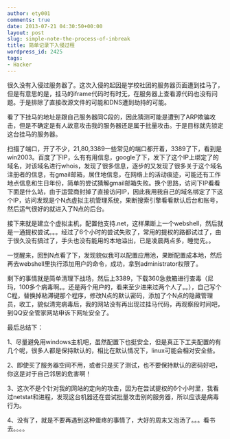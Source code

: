 ```yaml
---
author: ety001
comments: true
date: 2013-07-21 04:30:50+00:00
layout: post
slug: simple-note-the-process-of-inbreak
title: 简单记录下入侵过程
wordpress_id: 2425
tags:
- Hacker
---
```


很久没有入侵过服务器了。这次入侵的起因是学校社团的服务器页面遭到挂马了，但是有意思的是，挂马的iframe代码时有时无，在服务器上查看源代码也没有问题。于是排除了直接改源文件的可能和DNS遭到劫持的可能。

看了下挂马的地址是跟自己服务器同C段的，因此猜测可能是遭到了ARP欺骗攻击，但是不确定是有人故意攻击我的服务器还是属于批量攻击。于是目标就先锁定这台挂马的服务器。

扫描了端口，开了不少，21,80,3389一些常见的端口都开着，3389了下，看到是win2003。百度了下IP，么有有用信息，google了下，发下了这个IP上绑定了的域名，对该域名进行whois，发现了很多信息，逐步的又发现了很多关于这个域名注册者的信息，有gmail邮箱，居住地信息，在网络上的活动痕迹，可能还有工作地点信息和生日年份，简单的尝试猜解gmail邮箱失败。换个思路，访问下IP看看下面是什么站，由于运营商封掉了直接访问IP，因此我用我自己的域名绑定了下这个IP，访问发现是个N点虚拟主机管理系统，果断搜索引擎看看默认后台和账号，然后运气很好的就进入了N点的后台。

接下来就是建立个虚拟主机，配置他支持.net，这样果断上一个webshell，然后就是一通提权尝试。。。经过了6个小时的尝试失败了，常用的提权的路都试过了，由于很久没有搞过了，手头也没有能用的本地溢出，已是凌晨两点多，睡觉先。。

一觉醒来，回到N点看了下，发现貌似我可以配置应用池，果断配置成本地，然后再去webshell里执行添加用户的命令，成功，拿到administrator权限了。

剩下的事情就是简单清理下战场，然后上3389，下载360急救箱进行查毒（尼玛，100多个病毒啊。。还是两个用户的，看来至少进来过两个人了。。），自己写个C程，替换掉粘滞键那个程序，修改N点的默认密码，添加了个N点的隐藏管理员，收工，貌似清完病毒后，我的网站没有再出现过挂马代码，再观察段时间吧，到QQ安全管家网站申诉下网址安全了。

最后总结下：

1、尽量避免用windows主机吧，虽然配置下也挺安全，但是真正下工夫配置的有几个呢，很多人都是保持默认的，相比在默认情况下，linux可能会相对安全些。

2、即使买了服务器空间不用，或者只是买了测试，也不要保持默认的密码好吧，你这是对于自己邻居的危害啊！

3、这次不是个针对我的网站的定向的攻击，因为在尝试提权的6个小时里，我看过netstat和进程，发现这台机器还在尝试批量攻击别的服务器，所以应该是病毒行为。

4、没有了，就是不要再遇到这种蛋疼的事情了，大好的周末又泡汤了。。。看书去。。。。
